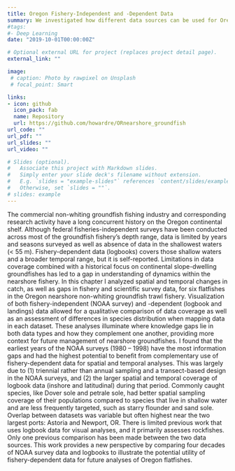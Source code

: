 ```yaml
---
title: Oregon Fishery-Independent and -Dependent Data
summary: We investigated how different data sources can be used for Oregon fisheries management.
#tags:
#- Deep Learning
date: "2019-10-01T00:00:00Z"

# Optional external URL for project (replaces project detail page).
external_link: ""

image:
 # caption: Photo by rawpixel on Unsplash
 # focal_point: Smart

links:
- icon: github
  icon_pack: fab
  name: Repository
  url: https://github.com/howardre/ORnearshore_groundfish
url_code: ""
url_pdf: ""
url_slides: ""
url_video: ""

# Slides (optional).
#   Associate this project with Markdown slides.
#   Simply enter your slide deck's filename without extension.
#   E.g. `slides = "example-slides"` references `content/slides/example-slides.md`.
#   Otherwise, set `slides = ""`.
# slides: example
---
```


The commercial non-whiting groundfish fishing industry and corresponding research activity have a long concurrent history on the Oregon continental shelf. Although federal fisheries-independent surveys have been conducted across most of the groundfish fishery’s depth range, data is limited by years and seasons surveyed as well as absence of data in the shallowest waters (< 55 m). Fishery-dependent data (logbooks) covers those shallow waters and a broader temporal range, but it is self-reported. Limitations in data coverage combined with a historical focus on continental slope-dwelling groundfishes has led to a gap in understanding of dynamics within the nearshore fishery. In this chapter I analyzed spatial and temporal changes in catch, as well as gaps in fishery and scientific survey data, for six flatfishes in the Oregon nearshore non-whiting groundfish trawl fishery. Visualization of both fishery-independent (NOAA survey) and -dependent (logbook and landings) data allowed for a qualitative comparison of data coverage as well as an assessment of differences in species distribution when mapping data in each dataset. These analyses illuminate where knowledge gaps lie in both data types and how they complement one another, providing more context for future management of nearshore groundfishes. I found that the earliest years of the NOAA surveys (1980 – 1998) have the most information gaps and had the highest potential to benefit from complementary use of fishery-dependent data for spatial and temporal analyses. This was largely due to (1) triennial rather than annual sampling and a transect-based design in the NOAA surveys, and (2) the larger spatial and temporal coverage of logbook data (inshore and latitudinal) during that period. Commonly caught species, like Dover sole and petrale sole, had better spatial sampling coverage of their populations compared to species that live in shallow water and are less frequently targeted, such as starry flounder and sand sole. Overlap between datasets was variable but often highest near the two largest ports: Astoria and Newport, OR. There is limited previous work that uses logbook data for visual analyses, and it primarily assesses rockfishes. Only one previous comparison has been made between the two data sources. This work provides a new perspective by comparing four decades of NOAA survey data and logbooks to illustrate the potential utility of fishery-dependent data for future analyses of Oregon flatfishes.
